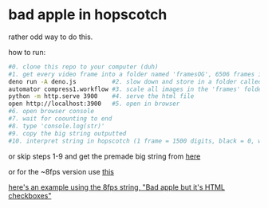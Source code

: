 # bad apple in hopscotch

rather odd way to do this.

how to run:
```sh
#0. clone this repo to your computer (duh)
#1. get every video frame into a folder named 'framesOG', 6506 frames in this case
deno run -A deno.js			 #2. slow down and store in a folder called 'frames'
automator compress1.workflow #3. scale all images in the 'frames' folder to 50x30 (only works on mac, otherwise use another program)
python -m http.serve 3900	 #4. serve the html file
open http://localhost:3900	 #5. open in browser
#6. open browser console
#7. wait for coounting to end
#8. type 'console.log(str)'
#9. copy the big string outputted
#10. interpret string in hopscotch (1 frame = 1500 digits, black = 0, white = 1, resolution = 50x30, framerate = 2 frames per second, 433 frames, remember to add a letter before the big string in your code to make hopscotch realize it isn't a number)
```
or skip steps 1-9 and get the premade big string from [here](str.txt)

or for the ~8fps version use [this](S2.txt)

[here's an example using the 8fps string, "Bad apple but it's HTML checkboxes"](https://htmlpreview.github.io/?https://github.com/Electogenius/hs-bad-apple/blob/main/checkbox.html)